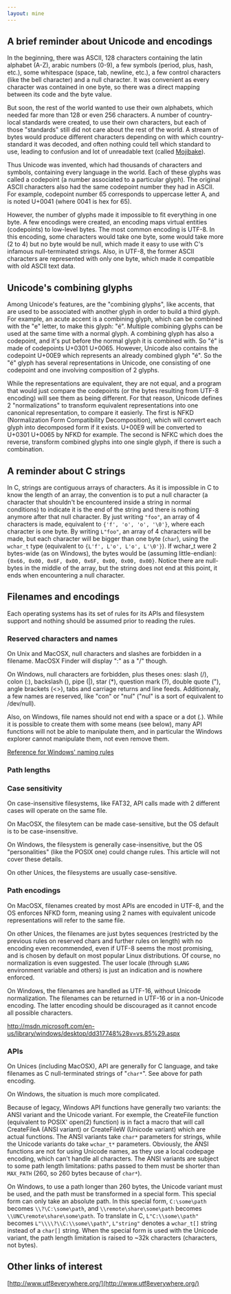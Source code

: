 ```yaml
---
layout: mine
---
```


## A brief reminder about Unicode and encodings ##

In the beginning, there was ASCII, 128 characters containing the latin alphabet (A-Z), arabic numbers (0-9), a few symbols (period, plus, hash, etc.), some whitespace (space, tab, newline, etc.), a few control characters (like the bell character) and a null character. It was convenient as every character was contained in one byte, so there was a direct mapping between its code and the byte value.

But soon, the rest of the world wanted to use their own alphabets, which needed far more than 128 or even 256 characters. A number of country-local standards were created, to use their own characters, but each of those "standards" still did not care about the rest of the world. A stream of bytes would produce different characters depending on with which country-standard it was decoded, and often nothing could tell which standard to use, leading to confusion and lot of unreadable text (called [Mojibake](https://en.wikipedia.org/wiki/Mojibake)).

Thus Unicode was invented, which had thousands of characters and symbols, containing every language in the world. Each of these glyphs was called a codepoint (a number associated to a particular glyph). The original ASCII characters also had the same codepoint number they had in ASCII. For example, codepoint number 65 corresponds to uppercase letter A, and is noted U+0041 (where 0041 is hex for 65).

However, the number of glyphs made it impossible to fit everything in one byte. A few encodings were created, an encoding maps virtual entities (codepoints) to low-level bytes. The most common encoding is UTF-8. In this encoding, some characters would take one byte, some would take more (2 to 4) but no byte would be null, which made it easy to use with C's infamous null-terminated strings. Also, in UTF-8, the former ASCII characters are represented with only one byte, which made it compatible with old ASCII text data.

## Unicode's combining glyphs ##

Among Unicode's features, are the "combining glyphs", like accents, that are used to be associated with another glyph in order to build a third glyph. For example, an acute accent is a combining glyph, which can be combined with the "e" letter, to make this glyph: "é". Multiple combining glyphs can be used at the same time with a normal glyph. A combining glyph has also a codepoint, and it's put before the normal glyph it is combined with. So "é" is made of codepoints U+0301 U+0065. However, Unicode also contains the codepoint U+00E9 which represents an already combined glyph "é". So the "é" glyph has several representations in Unicode, one consisting of one codepoint and one involving composition of 2 glyphs.

While the representations are equivalent, they are not equal, and a program that would just compare the codepoints (or the bytes resulting from UTF-8 encoding) will see them as being different. For that reason, Unicode defines 2 "normalizations" to transform equivalent representations into one canonical representation, to compare it easierly. The first is NFKD (Normalization Form Compatibility Decomposition), which will convert each glyph into decomposed form if it exists. U+00E9 will be converted to U+0301 U+0065 by NFKD for example. The second is NFKC which does the reverse, transform combined glyphs into one single glyph, if there is such a combination.

## A reminder about C strings ##

In C, strings are contiguous arrays of characters. As it is impossible in C to know the length of an array, the convention is to put a null character (a character that shouldn't be encountered inside a string in normal conditions) to indicate it is the end of the string and there is nothing anymore after that null character. By just writing `"foo"`, an array of 4 characters is made, equivalent to `{'f', 'o', 'o', '\0'}`, where each character is one byte. By writing `L"foo"`, an array of 4 characters will be made, but each character will be bigger than one byte (`char`), using the `wchar_t` type (equivalent to `{L'f', L'o', L'o', L'\0'}`). If wchar_t were 2 bytes-wide (as on Windows), the bytes would be (assuming little-endian): `{0x66, 0x00, 0x6F, 0x00, 0x6F, 0x00, 0x00, 0x00}`. Notice there are null-bytes in the middle of the array, but the string does not end at this point, it ends when encountering a null character.

## Filenames and encodings ##

Each operating systems has its set of rules for its APIs and filesystem support and nothing should be assumed prior to reading the rules.

### Reserved characters and names ###

On Unix and MacOSX, null characters and slashes are forbidden in a filename. MacOSX Finder will display ":" as a "/" though.

On Windows, null characters are forbidden, plus theses ones: slash (/), colon (:), backslash (\),  pipe (|), star (*), question mark (?), double quote ("), angle brackets (<>), tabs and carriage returns and line feeds. Additionnaly, a few names are reserved, like "con" or "nul" ("nul" is a sort of equivalent to /dev/null).

Also, on Windows, file names should not end with a space or a dot (.). While it is possible to create them with some means (see below), many API functions will not be able to manipulate them, and in particular the Windows explorer cannot manipulate them, not even remove them.

[Reference for Windows' naming rules](http://msdn.microsoft.com/en-us/library/windows/desktop/aa365247%28v=vs.85%29.aspx)

### Path lengths ###



### Case sensitivity ###

On case-insensitive filesystems, like FAT32, API calls made with 2 different cases will operate on the same file.

On MacOSX, the filesytem can be made case-sensitive, but the OS default is to be case-insensitive.

On Windows, the filesystem is generally case-insensitive, but the OS "personalities" (like the POSIX one) could change rules. This article will not cover these details.

On other Unices, the filesystems are usually case-sensitive.

### Path encodings ###

On MacOSX, filenames created by most APIs are encoded in UTF-8, and the OS enforces NFKD form, meaning using 2 names with equivalent unicode representations will refer to the same file.

On other Unices, the filenames are just bytes sequences (restricted by the previous rules on reserved chars and further rules on length) with no encoding even recommended, even if UTF-8 seems the most promising, and is chosen by default on most popular Linux distributions. Of course, no normalization is even suggested. The user locale (through `$LANG` environment variable and others) is just an indication and is nowhere enforced.

On Windows, the filenames are handled as UTF-16, without Unicode normalization. The filenames can be returned in UTF-16 or in a non-Unicode encoding. The latter encoding should be discouraged as it cannot encode all possible characters.

http://msdn.microsoft.com/en-us/library/windows/desktop/dd317748%28v=vs.85%29.aspx

### APIs ###

On Unices (including MacOSX), API are generally for C language, and take filenames as C null-terminated strings of "`char*`". See above for path encoding.

On Windows, the situation is much more complicated.

Because of legacy, Windows API functions have generally two variants: the ANSI variant and the Unicode variant.
For exemple, the CreateFile function (equivalent to POSIX' open(2) function) is in fact a macro that will call CreateFileA (ANSI variant) or CreateFileW (Unicode variant) which are actual functions.
The ANSI variants take `char*` parameters for strings, while the Unicode variants do take `wchar_t*` parameters. Obviously, the ANSI functions are not for using Unicode names, as they use a local codepage encoding, which can't handle all characters.
The ANSI variants are subject to some path length limitations: paths passed to them must be shorter than `MAX_PATH` (260, so 260 bytes because of `char*`).

On Windows, to use a path longer than 260 bytes, the Unicode variant must be used, and the path must be transformed in a special form.
This special form can only take an absolute path. In this special form, `C:\some\path` becomes `\\?\C:\some\path`, and `\\remote\share\some\path` becomes `\\UNC\remote\share\some\path`. To translate in C, `L"C:\\some\\path"` becomes `L"\\\\?\\C:\\some\\path"`, `L"string"` denotes a `wchar_t[]` string instead of a `char[]` string.
When the special form is used with the Unicode variant, the path length limitation is raised to ~32k characters (characters, not bytes).


## Other links of interest ##

[http://www.utf8everywhere.org/](http://www.utf8everywhere.org/)
